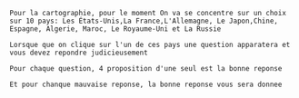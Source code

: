 




	Pour la cartographie, pour le moment On va se concentre sur un choix sur 10 pays: Les États-Unis,La France,L'Allemagne, Le Japon,Chine, Espagne, Algerie, Maroc, Le Royaume-Uni et La Russie
	
	Lorsque que on clique sur l'un de ces pays une question apparatera et vous devez repondre judicieusement 
	
	Pour chaque question, 4 proposition d'une seul est la bonne reponse 
	
	Et pour chanque mauvaise reponse, la bonne reponse vous sera donnee
		
	
